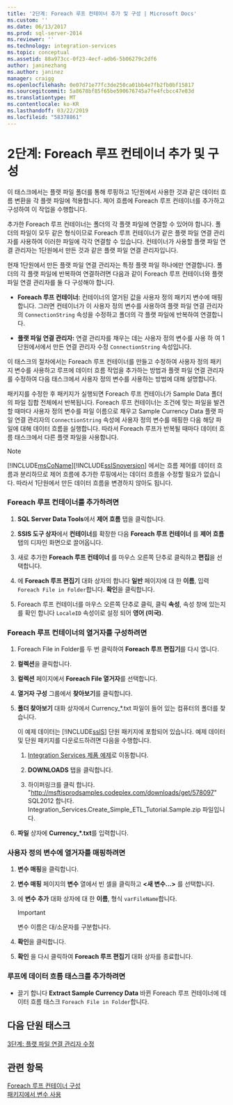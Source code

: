 ```yaml
---
title: '2단계: Foreach 루프 컨테이너 추가 및 구성 | Microsoft Docs'
ms.custom: ''
ms.date: 06/13/2017
ms.prod: sql-server-2014
ms.reviewer: ''
ms.technology: integration-services
ms.topic: conceptual
ms.assetid: 88a973cc-0f23-4ecf-adb6-5b06279c2df6
author: janinezhang
ms.author: janinez
manager: craigg
ms.openlocfilehash: 0e07d71e77fc3de250ca01bb4e7fb2fb0bf15817
ms.sourcegitcommit: 5a8678bf85f65be590676745a7fe4fcbcc47e83d
ms.translationtype: MT
ms.contentlocale: ko-KR
ms.lasthandoff: 03/22/2019
ms.locfileid: "58378861"
---
```

# <a name="step-2-adding-and-configuring-the-foreach-loop-container"></a>2단계: Foreach 루프 컨테이너 추가 및 구성
  이 태스크에서는 플랫 파일 폴더를 통해 루핑하고 1단원에서 사용한 것과 같은 데이터 흐름 변환을 각 플랫 파일에 적용합니다. 제어 흐름에 Foreach 루프 컨테이너를 추가하고 구성하여 이 작업을 수행합니다.  
  
 추가한 Foreach 루프 컨테이너는 폴더의 각 플랫 파일에 연결할 수 있어야 합니다. 폴더의 파일이 모두 같은 형식이므로 Foreach 루프 컨테이너가 같은 플랫 파일 연결 관리자를 사용하여 이러한 파일에 각각 연결할 수 있습니다. 컨테이너가 사용할 플랫 파일 연결 관리자는 1단원에서 만든 것과 같은 플랫 파일 연결 관리자입니다.  
  
 현재 1단원에서 만든 플랫 파일 연결 관리자는 특정 플랫 파일 하나에만 연결합니다. 폴더의 각 플랫 파일에 반복하여 연결하려면 다음과 같이 Foreach 루프 컨테이너와 플랫 파일 연결 관리자를 둘 다 구성해야 합니다.  
  
-   **Foreach 루프 컨테이너:** 컨테이너의 열거된 값을 사용자 정의 패키지 변수에 매핑합니다. 그러면 컨테이너가 이 사용자 정의 변수를 사용하여 플랫 파일 연결 관리자의 `ConnectionString` 속성을 수정하고 폴더의 각 플랫 파일에 반복하여 연결합니다.  
  
-   **플랫 파일 연결 관리자:** 연결 관리자를 채우는 데는 사용자 정의 변수를 사용 하 여 1 단원에서에서 만든 연결 관리자 수정 `ConnectionString` 속성입니다.  
  
 이 태스크의 절차에서는 Foreach 루프 컨테이너를 만들고 수정하여 사용자 정의 패키지 변수를 사용하고 루프에 데이터 흐름 작업을 추가하는 방법과 플랫 파일 연결 관리자를 수정하여 다음 태스크에서 사용자 정의 변수를 사용하는 방법에 대해 설명합니다.  
  
 패키지를 수정한 후 패키지가 실행되면 Foreach 루프 컨테이너가 Sample Data 폴더의 파일 집합 전체에서 반복됩니다. Foreach 루프 컨테이너는 조건에 맞는 파일을 발견할 때마다 사용자 정의 변수를 파일 이름으로 채우고 Sample Currency Data 플랫 파일 연결 관리자의 `ConnectionString` 속성에 사용자 정의 변수를 매핑한 다음 해당 파일에 대해 데이터 흐름을 실행합니다. 따라서 Foreach 루프가 반복될 때마다 데이터 흐름 태스크에서 다른 플랫 파일을 사용합니다.  
  
> [!NOTE]  
>  [!INCLUDE[msCoName](../includes/msconame-md.md)][!INCLUDE[ssISnoversion](../includes/ssisnoversion-md.md)] 에서는 흐름 제어를 데이터 흐름과 분리하므로 제어 흐름에 추가한 루핑에서는 데이터 흐름을 수정할 필요가 없습니다. 따라서 1단원에서 만든 데이터 흐름을 변경하지 않아도 됩니다.  
  
### <a name="to-add-a-foreach-loop-container"></a>Foreach 루프 컨테이너를 추가하려면  
  
1.  **SQL Server Data Tools**에서 **제어 흐름** 탭을 클릭합니다.  
  
2.  **SSIS 도구 상자**에서 **컨테이너**를 확장한 다음 **Foreach 루프 컨테이너** 를 **제어 흐름** 탭의 디자인 화면으로 끌어옵니다.  
  
3.  새로 추가한 **Foreach 루프 컨테이너** 를 마우스 오른쪽 단추로 클릭하고 **편집**을 선택합니다.  
  
4.  에 **Foreach 루프 편집기** 대화 상자의 합니다 **일반** 페이지에 대 한 **이름**, 입력 `Foreach File in Folder`합니다. **확인**을 클릭합니다.  
  
5.  Foreach 루프 컨테이너를 마우스 오른쪽 단추로 클릭, 클릭 **속성**, 속성 창에 있는지를 확인 합니다 `LocaleID` 속성이로 설정 되어 **영어 (미국)**.  
  
### <a name="to-configure-the-enumerator-for-the-foreach-loop-container"></a>Foreach 루프 컨테이너의 열거자를 구성하려면  
  
1.  Foreach File in Folder를 두 번 클릭하여 **Foreach 루프 편집기**를 다시 엽니다.  
  
2.  **컬렉션**을 클릭합니다.  
  
3.  **컬렉션** 페이지에서 **Foreach File 열거자**를 선택합니다.  
  
4.  **열거자 구성** 그룹에서 **찾아보기**를 클릭합니다.  
  
5.  **폴더 찾아보기** 대화 상자에서 Currency_*.txt 파일이 들어 있는 컴퓨터의 폴더를 찾습니다.  
  
     이 예제 데이터는 [!INCLUDE[ssIS](../includes/ssis-md.md)] 단원 패키지에 포함되어 있습니다. 예제 데이터 및 단원 패키지를 다운로드하려면 다음을 수행합니다.  
  
    1.   [Integration Services 제품 예제](https://go.microsoft.com/fwlink/?LinkId=275027)로 이동합니다.  
  
    2.  **DOWNLOADS** 탭을 클릭합니다.  
  
    3.  하이퍼링크를 클릭 합니다. "http://msftisprodsamples.codeplex.com/downloads/get/578097" SQL2012 합니다. Integration_Services.Create_Simple_ETL_Tutorial.Sample.zip 파일입니다.  
  
6.  **파일** 상자에 **Currency_\*.txt**를 입력합니다.  
  
### <a name="to-map-the-enumerator-to-a-user-defined-variable"></a>사용자 정의 변수에 열거자를 매핑하려면  
  
1.  **변수 매핑**을 클릭합니다.  
  
2.  **변수 매핑** 페이지의 **변수** 열에서 빈 셀을 클릭하고 **\<새 변수...>** 를 선택합니다.  
  
3.  에 **변수 추가** 대화 상자에 대 한 **이름**, 형식 `varFileName`합니다.  
  
    > [!IMPORTANT]  
    >  변수 이름은 대/소문자를 구분합니다.  
  
4.  **확인**을 클릭합니다.  
  
5.  **확인** 을 다시 클릭하여 **Foreach 루프 편집기** 대화 상자를 종료합니다.  
  
### <a name="to-add-the-data-flow-task-to-the-loop"></a>루프에 데이터 흐름 태스크를 추가하려면  
  
-   끌기 합니다 **Extract Sample Currency Data** 바뀐 Foreach 루프 컨테이너에 데이터 흐름 태스크 `Foreach File in Folder`합니다.  
  
## <a name="next-lesson-task"></a>다음 단원 태스크  
 [3단계: 플랫 파일 연결 관리자 수정](lesson-2-3-modifying-the-flat-file-connection-manager.md)  
  
## <a name="see-also"></a>관련 항목  
 [Foreach 루프 컨테이너 구성](control-flow/foreach-loop-container.md)   
 [패키지에서 변수 사용](use-variables-in-packages.md)  
  
  
